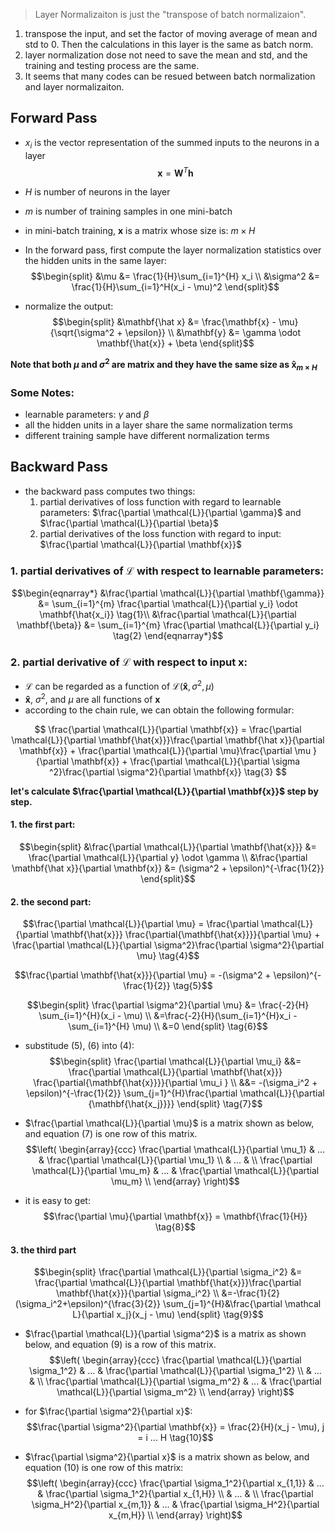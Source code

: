 > Layer Normalizaiton is just the "transpose of batch normalizaion".

1. transpose the input, and set the factor of moving average of mean and std to 0. Then the calculations in this layer is the same as batch norm.
2. layer normalization dose not need to save the mean and std, and the training and testing process are the same.
3. It seems that many codes can be resued between batch normalization and layer normalizaiton.

## Forward Pass
- $x_i$ is the vector representation of the summed inputs to the neurons in a layer
$$\mathbf{x} = \mathbf{W}^T\mathbf{h}$$
- $H$ is number of neurons in the layer
- $m$ is number of training samples in one mini-batch
- in mini-batch training, $\mathbf{x}$ is a matrix whose size is: $m \times H$

- In the forward pass, first compute the layer normalization statistics over the hidden units in the same layer:
$$\begin{split}
&\mu &= \frac{1}{H}\sum_{i=1}^{H} x_i \\
&\sigma^2 &= \frac{1}{H}\sum_{i=1}^H(x_i - \mu)^2
\end{split}$$

- normalize the output:
$$\begin{split}
&\mathbf{\hat x} &= \frac{\mathbf{x} - \mu}{\sqrt{\sigma^2 + \epsilon}} \\
&\mathbf{y} &= \gamma \odot \mathbf{\hat{x}} + \beta
\end{split}$$

**Note that both $\mu$ and $\sigma^2$ are matrix and they have the same size as $\mathbf{\hat{x}}_{m \times H}$**

### Some Notes:
- learnable parameters: $\gamma$ and $\beta$
- all the hidden units in a layer share the same normalization terms
- different training sample have different normalization terms

## Backward Pass
- the backward pass computes two things:
     1. partial derivatives of loss function with regard to learnable parameters: $\frac{\partial \mathcal{L}}{\partial \gamma}$ and $\frac{\partial \mathcal{L}}{\partial \beta}$
     2. partial derivatives of the loss function with regard to input: $\frac{\partial \mathcal{L}}{\partial \mathbf{x}}$

### 1. partial derivatives of $\mathcal{\mathcal{L}}$ with respect to learnable parameters:
$$\begin{eqnarray*}
&\frac{\partial \mathcal{L}}{\partial \mathbf{\gamma}} &= \sum_{i=1}^{m} \frac{\partial \mathcal{L}}{\partial y_i} \odot \mathbf{\hat{x_i}} \tag{1}\\
&\frac{\partial \mathcal{L}}{\partial \mathbf{\beta}} &= \sum_{i=1}^{m} \frac{\partial \mathcal{L}}{\partial y_i} \tag{2}
\end{eqnarray*}$$

### 2. partial derivative of $\mathcal{L}$ with respect to input $\mathbf{x}$:
- $\mathcal{L}$ can be regarded as a function of $\mathcal{L}(\mathbf{\hat{x}}, \sigma^2, \mu)$
- $\mathbf{\hat{x}}$, $\sigma^2$, and $\mu$ are all functions of $\mathbf{x}$
- according to the chain rule, we can obtain the following formular:

$$
\frac{\partial \mathcal{L}}{\partial \mathbf{x}} = \frac{\partial \mathcal{L}}{\partial \mathbf{\hat{x}}}\frac{\partial \mathbf{\hat x}}{\partial \mathbf{x}} + \frac{\partial \mathcal{L}}{\partial \mu}\frac{\partial \mu }{\partial \mathbf{x}} + \frac{\partial \mathcal{L}}{\partial \sigma ^2}\frac{\partial \sigma^2}{\partial \mathbf{x}}
\tag{3}
$$

**let's calculate $\frac{\partial \mathcal{L}}{\partial \mathbf{x}}$ step by step.**

#### 1. the first part:
$$\begin{split}
&\frac{\partial \mathcal{L}}{\partial \mathbf{\hat{x}}} &= \frac{\partial \mathcal{L}}{\partial y} \odot \gamma \\
&\frac{\partial \mathbf{\hat x}}{\partial \mathbf{x}} &= (\sigma^2 + \epsilon)^{-\frac{1}{2}}
\end{split}$$

#### 2. the second part:

$$\frac{\partial \mathcal{L}}{\partial \mu} = \frac{\partial \mathcal{L}}{\partial \mathbf{\hat{x}}} \frac{\partial{\mathbf{\hat{x}}}}{\partial \mu} + \frac{\partial \mathcal{L}}{\partial \sigma^2}\frac{\partial \sigma^2}{\partial \mu} \tag{4}$$

$$\frac{\partial \mathbf{\hat{x}}}{\partial \mu} =  -(\sigma^2 + \epsilon)^{-\frac{1}{2}}
\tag{5}$$

$$\begin{split}
\frac{\partial \sigma^2}{\partial \mu} &= \frac{-2}{H} \sum_{i=1}^{H}(x_i - \mu) \\
&=\frac{-2}{H}(\sum_{i=1}^{H}x_i - \sum_{i=1}^{H} \mu) \\
&=0
\end{split} \tag{6}$$

- substitude $(5)$, $(6)$ into $(4)$:
$$\begin{split}
\frac{\partial \mathcal{L}}{\partial \mu_i} &&= \frac{\partial \mathcal{L}}{\partial \mathbf{\hat{x}}} \frac{\partial{\mathbf{\hat{x}}}}{\partial \mu_i } \\
&&=  -(\sigma_i^2 + \epsilon)^{-\frac{1}{2}} \sum_{j=1}^{H}\frac{\partial \mathcal{L}}{\partial {\mathbf{\hat{x_j}}}}
\end{split} \tag{7}$$

- $\frac{\partial \mathcal{L}}{\partial \mu}$ is a matrix shown as below, and equation ($7$) is one row of this matrix.
$$\left(
\begin{array}{ccc}
\frac{\partial \mathcal{L}}{\partial \mu_1} & ... & \frac{\partial \mathcal{L}}{\partial \mu_1} \\
 & ... &  \\
\frac{\partial \mathcal{L}}{\partial \mu_m} & ... & \frac{\partial \mathcal{L}}{\partial \mu_m} \\
\end{array}
\right)$$

- it is easy to get:
$$\frac{\partial \mu}{\partial \mathbf{x}} = \mathbf{\frac{1}{H}}
\tag{8}$$

#### 3. the third part
$$\begin{split}
\frac{\partial \mathcal{L}}{\partial \sigma_i^2} &= \frac{\partial \mathcal{L}}{\partial \mathbf{\hat{x}}}\frac{\partial \mathbf{\hat{x}}}{\partial \sigma_i^2} \\
 &=-\frac{1}{2}(\sigma_i^2+\epsilon)^{\frac{3}{2}} \sum_{j=1}^{H}&\frac{\partial \mathcal L}{\partial x_j}(x_j - \mu)
\end{split} \tag{9}$$

- $\frac{\partial \mathcal{L}}{\partial \sigma^2}$ is a matrix as shown below, and equation ($9$) is a row of this matrix.
$$\left(
\begin{array}{ccc}
\frac{\partial \mathcal{L}}{\partial \sigma_1^2} & ... & \frac{\partial \mathcal{L}}{\partial \sigma_1^2} \\
 & ... &  \\
\frac{\partial \mathcal{L}}{\partial \sigma_m^2} & ... & \frac{\partial \mathcal{L}}{\partial \sigma_m^2} \\
\end{array}
\right)$$

- for $\frac{\partial \sigma^2}{\partial x}$:
$$\frac{\partial \sigma^2}{\partial \mathbf{x}} = \frac{2}{H}(x_j - \mu),
j = i ... H \tag{10}$$

- $\frac{\partial \sigma^2}{\partial x}$ is a matrix shown as below, and equation ($10$) is one row of this matrix:
$$\left(
\begin{array}{ccc}
\frac{\partial \sigma_1^2}{\partial x_{1,1}} & ... & \frac{\partial \sigma_1^2}{\partial x_{1,H}} \\
 & ... &  \\
\frac{\partial \sigma_H^2}{\partial x_{m,1}} & ... & \frac{\partial \sigma_H^2}{\partial x_{m,H}} \\
\end{array}
\right)$$
